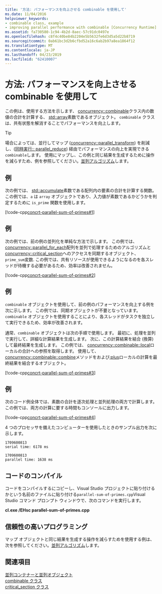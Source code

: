 ```yaml
---
title: '方法: パフォーマンスを向上させる combinable を使用して'
ms.date: 11/04/2016
helpviewer_keywords:
- combinable class, example
- improving parallel performance with combinable [Concurrency Runtime]
ms.assetid: fa730580-1c94-4b2d-8aec-57c91dc0497e
ms.openlocfilehash: c8f4c40be84b2204e5b5632fe6d3d5a5d22b8719
ms.sourcegitcommit: 0ab61bc3d2b6cfbd52a16c6ab2b97a8ea1864f12
ms.translationtype: MT
ms.contentlocale: ja-JP
ms.lasthandoff: 04/23/2019
ms.locfileid: "62410007"
---
```

# <a name="how-to-use-combinable-to-improve-performance"></a>方法: パフォーマンスを向上させる combinable を使用して

この例は、使用する方法を示します、 [concurrency::combinable](../../parallel/concrt/reference/combinable-class.md)クラス内の数値の合計を計算する、 [std::array](../../standard-library/array-class-stl.md)素数であるオブジェクト。 `combinable` クラスは、共有状態を解消することでパフォーマンスを向上します。

> [!TIP]
>  場合によっては、並行してマップ ([concurrency::parallel_transform](reference/concurrency-namespace-functions.md#parallel_transform)) を削減し、([同時実行:: parallel_reduce](reference/concurrency-namespace-functions.md#parallel_reduce)) 経由でパフォーマンスの向上を実現できる`combinable`します。 使用にマップし、この例と同じ結果を生成するために操作を減らすため、例を参照してください。[並列アルゴリズム](../../parallel/concrt/parallel-algorithms.md)します。

## <a name="example"></a>例

次の例では、 [std::accumulate](../../standard-library/numeric-functions.md#accumulate)素数である配列内の要素の合計を計算する関数。 この例では、`a` は `array` オブジェクトであり、入力値が素数であるかどうかを判定するために `is_prime` 関数を使用します。

[!code-cpp[concrt-parallel-sum-of-primes#1](../../parallel/concrt/codesnippet/cpp/how-to-use-combinable-to-improve-performance_1.cpp)]

## <a name="example"></a>例

次の例では、前の例の並列化を単純な方法で示します。 この例では、 [concurrency::parallel_for_each](reference/concurrency-namespace-functions.md#parallel_for_each)配列を並列で処理するためのアルゴリズムと[concurrency::critical_section](../../parallel/concrt/reference/critical-section-class.md)へのアクセスを同期するオブジェクト、`prime_sum`変数. この例では、共有リソースが使用できるようになるのを各スレッドが待機する必要があるため、効率は改善されません。

[!code-cpp[concrt-parallel-sum-of-primes#2](../../parallel/concrt/codesnippet/cpp/how-to-use-combinable-to-improve-performance_2.cpp)]

## <a name="example"></a>例

`combinable` オブジェクトを使用して、前の例のパフォーマンスを向上する例を次に示します。 この例では、同期オブジェクトが不要となっています。`combinable` オブジェクトを使用することにより、各スレッドがタスクを独立して実行できるため、効率が改善されます。

通常、`combinable` オブジェクトは次の手順で使用します。 最初に、処理を並列で実行して、詳細な計算結果を生成します。 次に、この計算結果を結合 (換算) して最終結果を生成します。 この例では、 [concurrency::combinable::local](reference/combinable-class.md#local)ローカルの合計への参照を取得します。 使用して、 [concurrency::combinable::combine](reference/combinable-class.md#combine)メソッドをおよび[:plus](../../standard-library/plus-struct.md)ローカルの計算を最終結果を結合するオブジェクト。

[!code-cpp[concrt-parallel-sum-of-primes#3](../../parallel/concrt/codesnippet/cpp/how-to-use-combinable-to-improve-performance_3.cpp)]

## <a name="example"></a>例

次のコード例全体では、素数の合計を逐次処理と並列処理の両方で計算します。 この例では、両方の計算に要する時間もコンソールに出力します。

[!code-cpp[concrt-parallel-sum-of-primes#4](../../parallel/concrt/codesnippet/cpp/how-to-use-combinable-to-improve-performance_4.cpp)]

4 つのプロセッサを備えたコンピューターを使用したときのサンプル出力を次に示します。

```Output
1709600813
serial time: 6178 ms

1709600813
parallel time: 1638 ms
```

## <a name="compiling-the-code"></a>コードのコンパイル

コードをコンパイルするにコピーし、Visual Studio プロジェクトに貼り付けるかという名前のファイルに貼り付ける`parallel-sum-of-primes.cpp`Visual Studio コマンド プロンプト ウィンドウで、次のコマンドを実行します。

**cl.exe /EHsc parallel-sum-of-primes.cpp**

## <a name="robust-programming"></a>信頼性の高いプログラミング

マップ オブジェクトと同じ結果を生成する操作を減らすためを使用する例は、次を参照してください。[並列アルゴリズム](../../parallel/concrt/parallel-algorithms.md)します。

## <a name="see-also"></a>関連項目

[並列コンテナーと並列オブジェクト](../../parallel/concrt/parallel-containers-and-objects.md)<br/>
[combinable クラス](../../parallel/concrt/reference/combinable-class.md)<br/>
[critical_section クラス](../../parallel/concrt/reference/critical-section-class.md)

